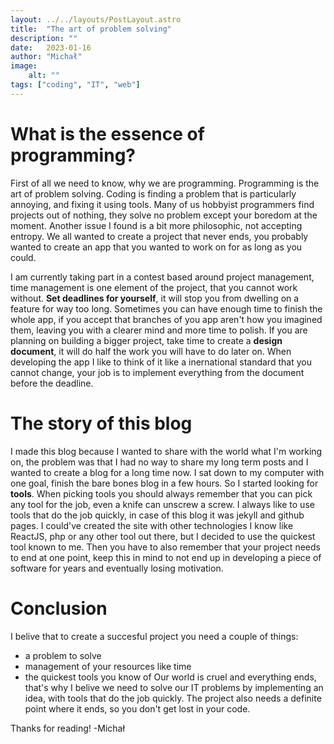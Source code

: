 ```yaml
---
layout: ../../layouts/PostLayout.astro
title:  "The art of problem solving"
description: ""
date:   2023-01-16
author: "Michał"
image:
    alt: ""
tags: ["coding", "IT", "web"]
---
```

# What is the essence of programming?
First of all we need to know, why we are programming. Programming is the art of problem solving.
Coding is finding a problem that is particularly annoying, and fixing it using tools.
Many of us hobbyist programmers find projects out of nothing, they solve no problem except your boredom at the moment.
Another issue I found is a bit more philosophic, not accepting entropy. We all wanted to create a project that never ends, you probably wanted to create an app that you wanted to work on for as long as you could.


I am currently taking part in a contest based around project management, time management is one element of the project, that you cannot work without.
**Set deadlines for yourself**, it will stop you from dwelling on a feature for way too long. Sometimes you can have enough time to finish the whole app, if you accept that branches of you app aren't how you imagined them, leaving you with a clearer mind and more time to polish.
If you are planning on building a bigger project, take time to create a **design document**, it will do half the work you will have to do later on.
When developing the app I like to think of it like a inernational standard that you cannot change, your job is to implement everything from the document before the deadline.

# The story of this blog
I made this blog because I wanted to share with the world what I'm working on, the problem was that I had no way to share my long term posts
and I wanted to create a blog for a long time now. I sat down to my computer with one goal, finish the bare bones blog in a few hours.
So I started looking for **tools**. When picking tools you should always remember that you can pick any tool for the job, even a knife can unscrew a screw. I always like to use tools that do the job quickly, in case of this blog it was jekyll and github pages.
I could've created the site with other technologies I know like ReactJS, php or any other tool out there, but I decided to use the quickest tool known to me. Then you have to also remember that your project needs to end at one point, keep this in mind to not end up in developing a piece of software for years and eventually losing motivation.

# Conclusion
I belive that to create a succesful project you need a couple of things:
- a problem to solve
- management of your resources like time
- the quickest tools you know of
Our world is cruel and everything ends, that's why I belive we need to solve our IT problems by implementing an idea, with tools that do the job quickly. The project also needs a definite point where it ends, so you don't get lost in your code.

Thanks for reading!
-Michał
